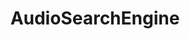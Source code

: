---
layout: project
title: AudioSearchEngine
description: Search engine for audio files.
links:     
    GitHub: https://github.com/MiguelMJ/AudioSearchEngine
    Blog: /blog/hackathon-submission-an-audio-search-engine-powered-by-deepgram
position: 999
---
